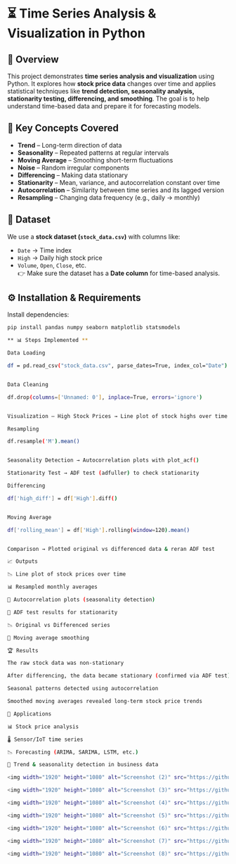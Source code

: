 # ⏳ Time Series Analysis & Visualization in Python

## 📌 Overview
This project demonstrates **time series analysis and visualization** using Python. It explores how **stock price data** changes over time and applies statistical techniques like **trend detection, seasonality analysis, stationarity testing, differencing, and smoothing**. The goal is to help understand time-based data and prepare it for forecasting models.

## 🚀 Key Concepts Covered
- **Trend** – Long-term direction of data  
- **Seasonality** – Repeated patterns at regular intervals  
- **Moving Average** – Smoothing short-term fluctuations  
- **Noise** – Random irregular components  
- **Differencing** – Making data stationary  
- **Stationarity** – Mean, variance, and autocorrelation constant over time  
- **Autocorrelation** – Similarity between time series and its lagged version  
- **Resampling** – Changing data frequency (e.g., daily → monthly)  

## 📂 Dataset
We use a **stock dataset (`stock_data.csv`)** with columns like:  
- `Date` → Time index  
- `High` → Daily high stock price  
- `Volume`, `Open`, `Close`, etc.  
👉 Make sure the dataset has a **Date column** for time-based analysis.

## ⚙️ Installation & Requirements
Install dependencies:
```bash
pip install pandas numpy seaborn matplotlib statsmodels

** 📊 Steps Implemented **

Data Loading

df = pd.read_csv("stock_data.csv", parse_dates=True, index_col="Date")


Data Cleaning

df.drop(columns=['Unnamed: 0'], inplace=True, errors='ignore')


Visualization – High Stock Prices → Line plot of stock highs over time

Resampling

df.resample('M').mean()


Seasonality Detection → Autocorrelation plots with plot_acf()

Stationarity Test → ADF test (adfuller) to check stationarity

Differencing

df['high_diff'] = df['High'].diff()


Moving Average

df['rolling_mean'] = df['High'].rolling(window=120).mean()


Comparison → Plotted original vs differenced data & reran ADF test

📈 Outputs

📉 Line plot of stock prices over time

📊 Resampled monthly averages

🔄 Autocorrelation plots (seasonality detection)

🧪 ADF test results for stationarity

📉 Original vs Differenced series

📏 Moving average smoothing

🏆 Results

The raw stock data was non-stationary

After differencing, the data became stationary (confirmed via ADF test)

Seasonal patterns detected using autocorrelation

Smoothed moving averages revealed long-term stock price trends

📌 Applications

📊 Stock price analysis

🌡️ Sensor/IoT time series

📉 Forecasting (ARIMA, SARIMA, LSTM, etc.)

📆 Trend & seasonality detection in business data

<img width="1920" height="1080" alt="Screenshot (2)" src="https://github.com/user-attachments/assets/79e79b3f-6661-49e5-93f7-5d2927ff32f4" />

<img width="1920" height="1080" alt="Screenshot (3)" src="https://github.com/user-attachments/assets/46e97f28-5921-455d-8057-78f8d7047526" />

<img width="1920" height="1080" alt="Screenshot (4)" src="https://github.com/user-attachments/assets/006e2981-360e-486f-9c1f-297d015b9eeb" />

<img width="1920" height="1080" alt="Screenshot (5)" src="https://github.com/user-attachments/assets/9df9454b-93d7-4ab0-85fd-8887f364a768" />

<img width="1920" height="1080" alt="Screenshot (6)" src="https://github.com/user-attachments/assets/bdcfac7b-5704-47f1-b85a-f420aa334732" />

<img width="1920" height="1080" alt="Screenshot (7)" src="https://github.com/user-attachments/assets/05a8a477-e008-4adb-9684-f754071b9f5a" />

<img width="1920" height="1080" alt="Screenshot (8)" src="https://github.com/user-attachments/assets/c61cea6c-aafe-439b-aded-ed84054b7738" />














